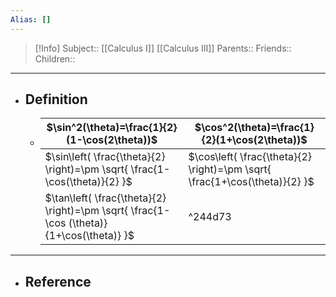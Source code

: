 ```yaml
---
Alias: []
---
```

> [!Info]
> Subject:: [[Calculus I]] [[Calculus III]]
> Parents:: 
> Friends:: 
> Children:: 
---
- ## Definition
	- $\sin^2(\theta)=\frac{1}{2}(1-\cos(2\theta))$|$\cos^2(\theta)=\frac{1}{2}(1+\cos(2\theta))$
	  ---|---
	  $\sin\left( \frac{\theta}{2} \right)=\pm \sqrt{ \frac{1-\cos(\theta)}{2} }$|$\cos\left( \frac{\theta}{2} \right)=\pm \sqrt{ \frac{1+\cos(\theta)}{2} }$
	  $\tan\left( \frac{\theta}{2} \right)=\pm \sqrt{ \frac{1-\cos (\theta)}{1+\cos(\theta)} }$| ^244d73
---
- ## Reference